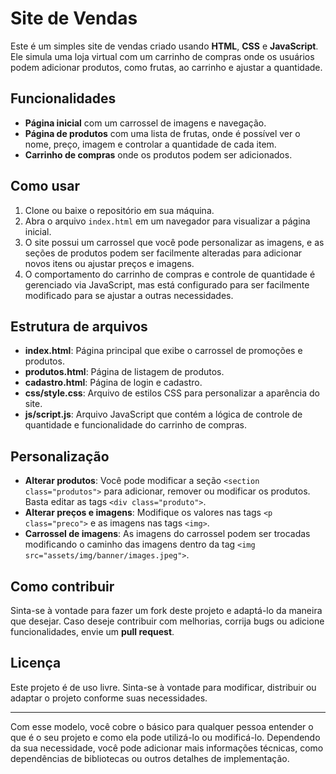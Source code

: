 # Site de Vendas

Este é um simples site de vendas criado usando **HTML**, **CSS** e **JavaScript**. Ele simula uma loja virtual com um carrinho de compras onde os usuários podem adicionar produtos, como frutas, ao carrinho e ajustar a quantidade.

## Funcionalidades

- **Página inicial** com um carrossel de imagens e navegação.
- **Página de produtos** com uma lista de frutas, onde é possível ver o nome, preço, imagem e controlar a quantidade de cada item.
- **Carrinho de compras** onde os produtos podem ser adicionados.

## Como usar

1. Clone ou baixe o repositório em sua máquina.
2. Abra o arquivo `index.html` em um navegador para visualizar a página inicial.
3. O site possui um carrossel que você pode personalizar as imagens, e as seções de produtos podem ser facilmente alteradas para adicionar novos itens ou ajustar preços e imagens.
4. O comportamento do carrinho de compras e controle de quantidade é gerenciado via JavaScript, mas está configurado para ser facilmente modificado para se ajustar a outras necessidades.

## Estrutura de arquivos

- **index.html**: Página principal que exibe o carrossel de promoções e produtos.
- **produtos.html**: Página de listagem de produtos.
- **cadastro.html**: Página de login e cadastro.
- **css/style.css**: Arquivo de estilos CSS para personalizar a aparência do site.
- **js/script.js**: Arquivo JavaScript que contém a lógica de controle de quantidade e funcionalidade do carrinho de compras.

## Personalização

- **Alterar produtos**: Você pode modificar a seção `<section class="produtos">` para adicionar, remover ou modificar os produtos. Basta editar as tags `<div class="produto">`.
- **Alterar preços e imagens**: Modifique os valores nas tags `<p class="preco">` e as imagens nas tags `<img>`.
- **Carrossel de imagens**: As imagens do carrossel podem ser trocadas modificando o caminho das imagens dentro da tag `<img src="assets/img/banner/images.jpeg">`.

## Como contribuir

Sinta-se à vontade para fazer um fork deste projeto e adaptá-lo da maneira que desejar. Caso deseje contribuir com melhorias, corrija bugs ou adicione funcionalidades, envie um **pull request**.

## Licença

Este projeto é de uso livre. Sinta-se à vontade para modificar, distribuir ou adaptar o projeto conforme suas necessidades.

---

Com esse modelo, você cobre o básico para qualquer pessoa entender o que é o seu projeto e como ela pode utilizá-lo ou modificá-lo. Dependendo da sua necessidade, você pode adicionar mais informações técnicas, como dependências de bibliotecas ou outros detalhes de implementação.
